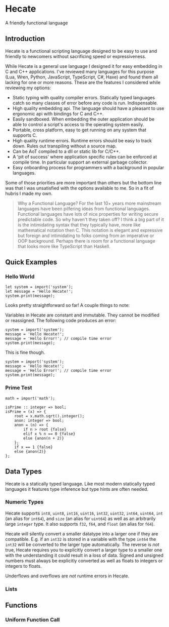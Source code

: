 # Hecate
A friendly functional language

## Introduction
Hecate is a functional scripting language designed to be easy to use and friendly to newcomers without sacrificing speed or expressiveness.

While Hecate is a general use language I designed it for easy embedding in C and C++ applications. I've reviewed many languages for this purpose (Lua, Wren, Python, JavaScript, TypeScript, C#, Haxe) and found them all lacking for one or more reasons. These are the features I considered while reviewing my options:

- Static typing with quality compiler errors. Statically typed languages catch so many classes of error before any code is run. Indispensable. 
- High quality embedding api. The language should have a pleasant to use ergonomic api with bindings for C and C++.
- Easily sandboxed. When embedding the outer application should be able to control a script's access to the operating system easily.
- Portable, cross platform, easy to get running on any system that supports C.
- High quality runtime errors. Runtime errors should be easy to track down. Rules out transpiling without a source map.
- Can be AoT compiled to a dll or static lib for C/C++.
- A 'pit of success' where application specific rules can be enforced at compile time. In particular support an external garbage collector.
- Easy onboarding process for programmers with a background in popular languages.

Some of those priorities are more important than others but the bottom line was that I was unsatisfied with the options available to me. So in a fit of hubris I made my own.

> Why a Functional Language? For the last 10+ years more mainstream languages have been pilfering ideas from functional languages. Functional languages have lots of nice properties for writing secure predictable code. So why haven't they taken off? I think a big part of it is the intimidating syntax that they typically have, more like mathematical notation then C. This notation is elegant and expressive but foreign and intimidating to folks coming from an imperative or OOP background. Perhaps there is room for a functional language that looks more like TypeScript than Haskell.

## Quick Examples

### Hello World

```
let system = import('system');
let message = 'Hello Hecate!';
system.print(message);
```

Looks pretty straightforward so far! A couple things to note:

Variables in Hecate are constant and immutable. They cannot be modified or reassigned. The following code produces an error:

```
system = import('system');
message = 'Hello Hecate!';
message = 'Hello Error!'; // compile time error
system.print(message);
```
This is fine though.
```
system = import('system');
message = 'Hello Hecate!';
message = 'Hello Error!'; // compile time error
system.print(message);
```

### Prime Test

```
math = import('math');

isPrime :: integer => bool;
isPrime = (x) => {
    root = x.math.sqrt().integer();
    anon: integer => bool;
    anon = (n) => {
        if n > root {false} 
        elif x % n == 0 {false} 
        else {anon(n + 2)}
    };
    if x == 1 {false}
    else {anon(2)}
};
```

## Data Types
Hecate is a statically typed language. Like most modern statically typed languages it features type inference but type hints are often needed.

### Numeric Types
Hecate supports `int8`, `uint8`, `int16`, `uint16`, `int32`, `uint32`, `int64`, `uint64`, `int` (an alias for `int64`), and `size` (an alias for `uint64`) as well as an arbitrarily large `integer` type.
It also supports `f32`, `f64`, and `float` (an alias for `f64`).

Hecate will silently convert a smaller datatype into a larger one if they are compatible. E.g. if an `int32` is stored in a variable with the type `int64` the `int32` will be converted to the larger type automatically. The reverse is *not* true, Hecate requires you to explicitly convert a larger type to a smaller one with the understanding it could result in a loss of data. Signed and unsigned numbers must always be explicitly converted as well as floats to integers or integers to floats.

Underflows and overflows are *not* runtime errors in Hecate.

### Lists

## Functions

### Uniform Function Call